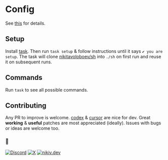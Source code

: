 # Config

See [this](https://nikiv.dev/config) for details.

## Setup

Install [task](https://taskfile.dev/docs/installation). Then run `task setup` & follow instructions until it says `✔️ you are setup`. The task will clone [nikitavoloboev/sh](https://github.com/nikitavoloboev/sh) into `./sh` on first run and reuse it on subsequent runs.

## Commands

Run `task` to see all possible commands.

## Contributing

Any PR to improve is welcome. [codex](https://github.com/openai/codex) & [cursor](https://cursor.com) are nice for dev. Great **working** & **useful** patches are most appreciated (ideally). Issues with bugs or ideas are welcome too.

### 🖤

[![Discord](https://go.nikiv.dev/badge-discord)](https://go.nikiv.dev/discord) [![X](https://go.nikiv.dev/badge-x)](https://x.com/nikitavoloboev) [![nikiv.dev](https://go.nikiv.dev/badge-nikiv)](https://nikiv.dev)

